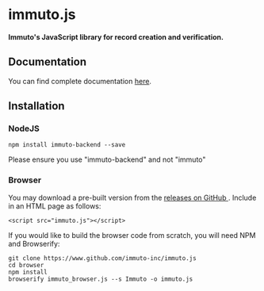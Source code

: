 # immuto.js

#### Immuto's JavaScript library for record creation and verification.

## Documentation
You can find complete documentation <a href="https://www.immuto.io/api-documentation"> here</a>. 

## Installation

### NodeJS
```
npm install immuto-backend --save
```
Please ensure you use "immuto-backend" and not "immuto"

### Browser
You may download a pre-built version from the <a href="https://github.com/immuto-inc/immuto.js/releases"> releases on GitHub </a>. Include
in an HTML page as follows:
```
<script src="immuto.js"></script>
```

If you would like to build the browser code from scratch, you will need NPM and Browserify:
```
git clone https://www.github.com/immuto-inc/immuto.js
cd browser
npm install
browserify immuto_browser.js --s Immuto -o immuto.js
```